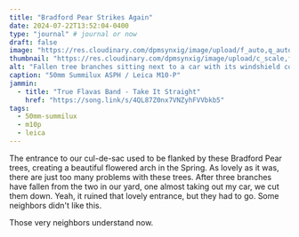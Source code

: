 ```yaml
---
title: "Bradford Pear Strikes Again"
date: 2024-07-22T13:52:04-0400
type: "journal" # journal or now
draft: false
image: "https://res.cloudinary.com/dpmsynxig/image/upload/f_auto,q_auto:good/v1728237081/2024-07-22_the-bradford-pear-trees/2024-07-22_m10p-2.jpg"
thumbnail: "https://res.cloudinary.com/dpmsynxig/image/upload/c_scale,f_auto,q_auto:good,w_740/v1728237081/2024-07-22_the-bradford-pear-trees/2024-07-22_m10p-2.jpg"
alt: "Fallen tree branches sitting next to a car with its windshield covered by a tarp, held in place by small logs of wood"
caption: "50mm Summilux ASPH / Leica M10-P"
jammin:
  - title: "True Flavas Band - Take It Straight"
    href: "https://song.link/s/4QL87Z0nx7VNZyhFVVbkb5"
tags:
  - 50mm-summilux
  - m10p
  - leica
---
```


The entrance to our cul-de-sac used to be flanked by these Bradford Pear trees, creating a beautiful flowered arch in the Spring. As lovely as it was, there are just too many problems with these trees. After three branches have fallen from the two in our yard, one almost taking out my car, we cut them down. Yeah, it ruined that lovely entrance, but they had to go. Some neighbors didn't like this.

Those very neighbors understand now.
